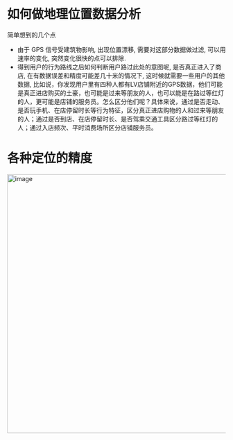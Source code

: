 # 如何做地理位置数据分析
简单想到的几个点
* 由于 GPS 信号受建筑物影响, 出现位置漂移, 需要对这部分数据做过滤, 可以用速率的变化, 突然变化很快的点可以排除. 
* 得到用户的行为路线之后如何判断用户路过此处的意图呢, 是否真正进入了商店, 在有数据误差和精度可能差几十米的情况下, 这时候就需要一些用户的其他数据, 比如说，你发现用户里有四种人都有LV店铺附近的GPS数据，他们可能是真正进店购买的土豪，也可能是过来等朋友的人，也可以能是在路过等红灯的人，更可能是店铺的服务员。怎么区分他们呢？具体来说，通过是否走动、是否玩手机、在店停留时长等行为特征，区分真正进店购物的人和过来等朋友的人；通过是否到店、在店停留时长、是否驾乘交通工具区分路过等红灯的人；通过入店频次、平时消费场所区分店铺服务员。

# 各种定位的精度
<img width="597" alt="image" src="https://github.com/Knight-Wu/articles/assets/20329409/b51a7d04-8a14-44b9-9203-39c946f97221">
